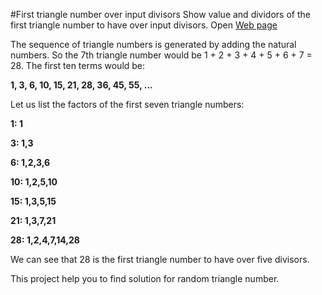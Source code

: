 #First triangle number over input divisors
Show value and dividors of the first triangle number to have over input divisors.
Open [Web page](https://nejcgalof.github.io/First-triangle-number-over-input-divisors)

The sequence of triangle numbers is generated by adding the natural numbers. So the 7th triangle number would be 1 + 2 + 3 + 4 + 5 + 6 + 7 = 28. The first ten terms would be:

<b>1, 3, 6, 10, 15, 21, 28, 36, 45, 55, ...</b>

Let us list the factors of the first seven triangle numbers:

 <b>1: 1
 
 3: 1,3
 
 6: 1,2,3,6
 
10: 1,2,5,10

15: 1,3,5,15

21: 1,3,7,21

28: 1,2,4,7,14,28
</b>

We can see that 28 is the first triangle number to have over five divisors.

This project help you to find solution for random triangle number.

